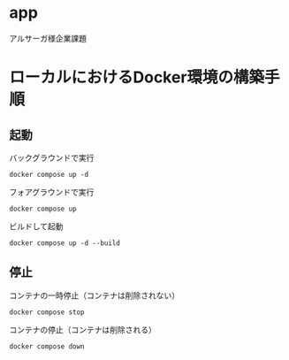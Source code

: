 # app
アルサーガ様企業課題


# ローカルにおけるDocker環境の構築手順

## 起動

バックグラウンドで実行

```
docker compose up -d
```

フォアグラウンドで実行

```
docker compose up
```

ビルドして起動

```
docker compose up -d --build
```

## 停止

コンテナの一時停止（コンテナは削除されない）

```
docker compose stop
```

コンテナの停止（コンテナは削除される）

```
docker compose down
```
